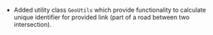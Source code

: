 - Added utility class `GeoUtils` which provide functionality to calculate unique identifier for provided link (part of a road between two intersection).
